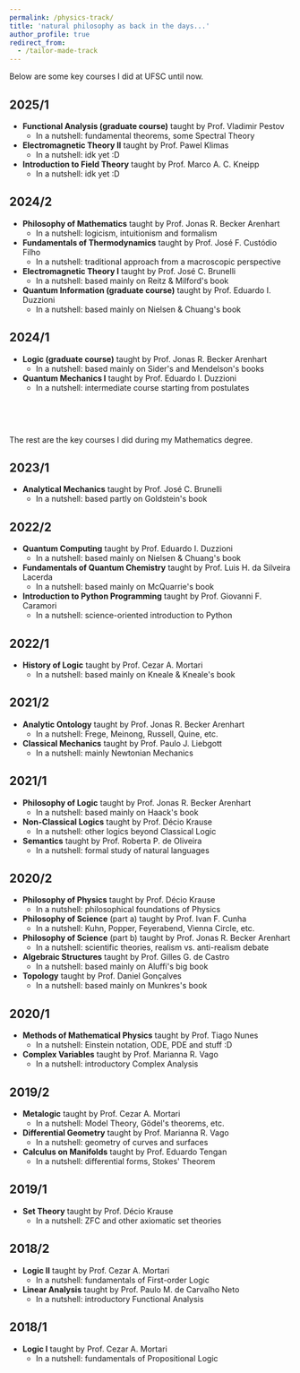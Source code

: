 ```yaml
---
permalink: /physics-track/
title: 'natural philosophy as back in the days...'
author_profile: true
redirect_from: 
  - /tailor-made-track
---
```


Below are some key courses I did at UFSC until now.

## 2025/1
- **Functional Analysis (graduate course)** taught by Prof. Vladimir Pestov  
  - In a nutshell: fundamental theorems, some Spectral Theory  
- **Electromagnetic Theory II** taught by Prof. Pawel Klimas  
  - In a nutshell: idk yet :D  
- **Introduction to Field Theory** taught by Prof. Marco A. C. Kneipp  
  - In a nutshell: idk yet :D  

## 2024/2
- **Philosophy of Mathematics** taught by Prof. Jonas R. Becker Arenhart  
  - In a nutshell: logicism, intuitionism and formalism
- **Fundamentals of Thermodynamics** taught by Prof. José F. Custódio Filho  
  - In a nutshell: traditional approach from a macroscopic perspective  
- **Electromagnetic Theory I** taught by Prof. José C. Brunelli  
  - In a nutshell: based mainly on Reitz & Milford's book  
- **Quantum Information (graduate course)** taught by Prof. Eduardo I. Duzzioni  
  - In a nutshell: based mainly on Nielsen & Chuang's book  

## 2024/1
- **Logic (graduate course)** taught by Prof. Jonas R. Becker Arenhart  
  - In a nutshell: based mainly on Sider's and Mendelson's books  
- **Quantum Mechanics I** taught by Prof. Eduardo I. Duzzioni  
  - In a nutshell: intermediate course starting from postulates  

&nbsp;

&nbsp;


The rest are the key courses I did during my Mathematics degree.

## 2023/1
- **Analytical Mechanics** taught by Prof. José C. Brunelli  
  - In a nutshell: based partly on Goldstein's book  

## 2022/2
- **Quantum Computing** taught by Prof. Eduardo I. Duzzioni  
  - In a nutshell: based mainly on Nielsen & Chuang's book  
- **Fundamentals of Quantum Chemistry** taught by Prof. Luis H. da Silveira Lacerda  
  - In a nutshell: based mainly on McQuarrie's book  
- **Introduction to Python Programming** taught by Prof. Giovanni F. Caramori  
  - In a nutshell: science-oriented introduction to Python  

## 2022/1
- **History of Logic** taught by Prof. Cezar A. Mortari  
  - In a nutshell: based mainly on Kneale & Kneale's book  

## 2021/2
- **Analytic Ontology** taught by Prof. Jonas R. Becker Arenhart  
  - In a nutshell: Frege, Meinong, Russell, Quine, etc.  
- **Classical Mechanics** taught by Prof. Paulo J. Liebgott  
  - In a nutshell: mainly Newtonian Mechanics  

## 2021/1
- **Philosophy of Logic** taught by Prof. Jonas R. Becker Arenhart  
  - In a nutshell: based mainly on Haack's book  
- **Non-Classical Logics** taught by Prof. Décio Krause  
  - In a nutshell: other logics beyond Classical Logic  
- **Semantics** taught by Prof. Roberta P. de Oliveira  
  - In a nutshell: formal study of natural languages  

## 2020/2
- **Philosophy of Physics** taught by Prof. Décio Krause  
  - In a nutshell: philosophical foundations of Physics  
- **Philosophy of Science** (part a) taught by Prof. Ivan F. Cunha  
  - In a nutshell: Kuhn, Popper, Feyerabend, Vienna Circle, etc.
- **Philosophy of Science** (part b) taught by Prof. Jonas R. Becker Arenhart  
  - In a nutshell: scientific theories, realism vs. anti-realism debate
- **Algebraic Structures** taught by Prof. Gilles G. de Castro  
  - In a nutshell: based mainly on Aluffi's big book  
- **Topology** taught by Prof. Daniel Gonçalves  
  - In a nutshell: based mainly on Munkres's book  

## 2020/1
- **Methods of Mathematical Physics** taught by Prof. Tiago Nunes  
  - In a nutshell: Einstein notation, ODE, PDE and stuff :D  
- **Complex Variables** taught by Prof. Marianna R. Vago  
  - In a nutshell: introductory Complex Analysis  

## 2019/2
- **Metalogic** taught by Prof. Cezar A. Mortari  
  - In a nutshell: Model Theory, Gödel's theorems, etc. 
- **Differential Geometry** taught by Prof. Marianna R. Vago  
  - In a nutshell: geometry of curves and surfaces  
- **Calculus on Manifolds** taught by Prof. Eduardo Tengan  
  - In a nutshell: differential forms, Stokes' Theorem  

## 2019/1
- **Set Theory** taught by Prof. Décio Krause  
  - In a nutshell: ZFC and other axiomatic set theories  

## 2018/2
- **Logic II** taught by Prof. Cezar A. Mortari  
  - In a nutshell: fundamentals of First-order Logic  
- **Linear Analysis** taught by Prof. Paulo M. de Carvalho Neto  
  - In a nutshell: introductory Functional Analysis  

## 2018/1
- **Logic I** taught by Prof. Cezar A. Mortari  
  - In a nutshell: fundamentals of Propositional Logic  
